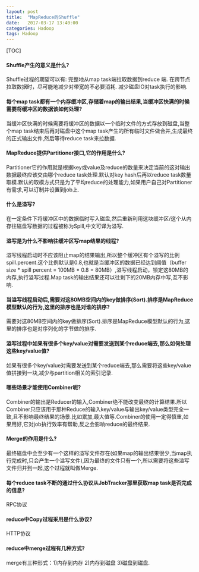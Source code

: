 ```yaml
---
layout: post
title:  "MapReduce的Shuffle"
date:   2017-03-17 13:40:00
categories: Hadoop
tags: Hadoop
---
```

[TOC]
#### Shuffle产生的意义是什么?
Shuffle过程的期望可以有:
完整地从map task端拉取数据到reduce 端.
在跨节点拉取数据时，尽可能地减少对带宽的不必要消耗.
减少磁盘IO对task执行的影响.

#### 每个map task都有一个内存缓冲区,存储着map的输出结果,当缓冲区快满的时候需要将缓冲区的数据该如何处理?
当缓冲区快满的时候需要将缓冲区的数据以一个临时文件的方式存放到磁盘,当整个map task结束后再对磁盘中这个map task产生的所有临时文件做合并,生成最终的正式输出文件,然后等待reduce task来拉数据.

#### MapReduce提供Partitioner接口,它的作用是什么?
Partitioner它的作用就是根据key或value及reduce的数量来决定当前的这对输出数据最终应该交由哪个reduce task处理.默认对key hash后再以reduce task数量取模.默认的取模方式只是为了平均reduce的处理能力,如果用户自己对Partitioner有需求,可以订制并设置到job上. 

#### 什么是溢写?
在一定条件下将缓冲区中的数据临时写入磁盘,然后重新利用这块缓冲区/这个从内存往磁盘写数据的过程被称为Spill,中文可译为溢写.

#### 溢写是为什么不影响往缓冲区写map结果的线程?
溢写线程启动时不应该阻止map的结果输出,所以整个缓冲区有个溢写的比例spill.percent.这个比例默认是0.8,也就是当缓冲区的数据已经达到阈值（buffer size * spill percent = 100MB * 0.8 = 80MB）,溢写线程启动，锁定这80MB的内存,执行溢写过程.Map task的输出结果还可以往剩下的20MB内存中写,互不影响.

#### 当溢写线程启动后,需要对这80MB空间内的key做排序(Sort).排序是MapReduce模型默认的行为,这里的排序也是对谁的排序?
需要对这80MB空间内的key做排序(Sort).排序是MapReduce模型默认的行为,这里的排序也是对序列化的字节做的排序. 

#### 溢写过程中如果有很多个key/value对需要发送到某个reduce端去,那么如何处理这些key/value值?
如果有很多个key/value对需要发送到某个reduce端去,那么需要将这些key/value值拼接到一块,减少与partition相关的索引记录.

#### 哪些场景才能使用Combiner呢?
Combiner的输出是Reducer的输入,Combiner绝不能改变最终的计算结果.所以Combiner只应该用于那种Reduce的输入key/value与输出key/value类型完全一致,且不影响最终结果的场景.比如累加,最大值等.Combiner的使用一定得慎重,如果用好,它对job执行效率有帮助,反之会影响reduce的最终结果. 

#### Merge的作用是什么?
最终磁盘中会至少有一个这样的溢写文件存在(如果map的输出结果很少,当map执行完成时,只会产生一个溢写文件),因为最终的文件只有一个,所以需要将这些溢写文件归并到一起,这个过程就叫做Merge.

#### 每个reduce task不断的通过什么协议从JobTracker那里获取map task是否完成的信息?
RPC协议

#### reduce中Copy过程采用是什么协议?
HTTP协议

#### reduce中merge过程有几种方式?
merge有三种形式：1)内存到内存  2)内存到磁盘  3)磁盘到磁盘.
